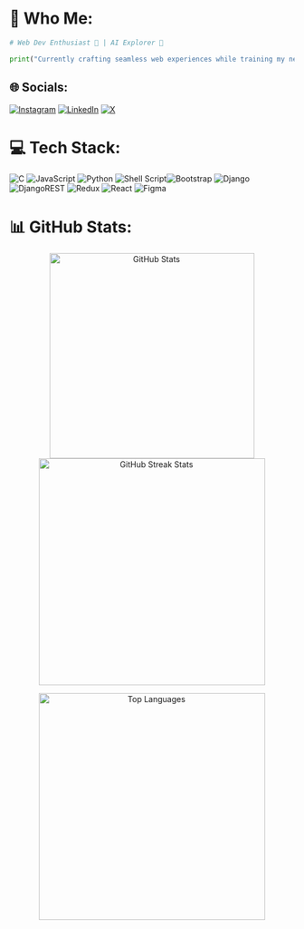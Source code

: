 # 💫 Who Me:

```python
# Web Dev Enthusiast 🚀 | AI Explorer 🤖

print("Currently crafting seamless web experiences while training my neural network to learn Machine Learning and AI!")

```

## 🌐 Socials:
[![Instagram](https://img.shields.io/badge/Instagram-%23E4405F.svg?logo=Instagram&logoColor=white)](https://instagram.com/noble_ch) [![LinkedIn](https://img.shields.io/badge/LinkedIn-%230077B5.svg?logo=linkedin&logoColor=white)](https://linkedin.com/in/noble-ch) [![X](https://img.shields.io/badge/X-black.svg?logo=X&logoColor=white)](https://x.com/@noblebiru) 

# 💻 Tech Stack:
![C](https://img.shields.io/badge/c-%2300599C.svg?style=flat&logo=c&logoColor=white) ![JavaScript](https://img.shields.io/badge/javascript-%23323330.svg?style=flat&logo=javascript&logoColor=%23F7DF1E) ![Python](https://img.shields.io/badge/python-3670A0?style=flat&logo=python&logoColor=ffdd54) ![Shell Script](https://img.shields.io/badge/shell_script-%23121011.svg?style=flat&logo=gnu-bash&logoColor=white)![Bootstrap](https://img.shields.io/badge/bootstrap-%238511FA.svg?style=flat&logo=bootstrap&logoColor=white) ![Django](https://img.shields.io/badge/django-%23092E20.svg?style=flat&logo=django&logoColor=white) ![DjangoREST](https://img.shields.io/badge/DJANGO-REST-ff1709?style=flat&logo=django&logoColor=white&color=ff1709&labelColor=gray) ![Redux](https://img.shields.io/badge/redux-%23593d88.svg?style=flat&logo=redux&logoColor=white)  ![React](https://img.shields.io/badge/react-%2320232a.svg?style=flat&logo=react&logoColor=%2361DAFB) ![Figma](https://img.shields.io/badge/figma-%23F24E1E.svg?style=flat&logo=figma&logoColor=white) 
# 📊 GitHub Stats:
<div align="center">
  <img src="https://github-readme-stats.vercel.app/api?username=noble-ch&theme=dark&hide_border=true&include_all_commits=false&count_private=false" alt="GitHub Stats" width="362">
  <img src="https://github-readme-streak-stats.herokuapp.com/?user=noble-ch&theme=dark&hide_border=true" alt="GitHub Streak Stats" width="400">
</div>

<p align="center">
  <img src="https://github-readme-stats.vercel.app/api/top-langs/?username=noble-ch&theme=dark&hide_border=true&include_all_commits=false&count_private=false&layout=compact" alt="Top Languages" width="400">
</p>

